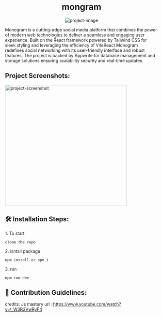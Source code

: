 <h1 align="center" id="title">mongram</h1>

<p align="center"><img src="" alt="project-image"></p>

<p id="description">Monogram is a cutting-edge social media platform that combines the power of modern web technologies to deliver a seamless and engaging user experience. Built on the React framework powered by Tailwind CSS for sleek styling and leveraging the efficiency of ViteReact Monogram redefines social networking with its user-friendly interface and robust features. The project is backed by Appwrite for database management and storage solutions ensuring scalability security and real-time updates.</p>

<h2>Project Screenshots:</h2>

<img src="https://i.ibb.co/19TmNCD/mongram-screenshot.png" alt="project-screenshot" width="400" height="400">

<h2>🛠️ Installation Steps:</h2>

<p>1. To start</p>

```
clone the repo
```

<p>2. isntall package</p>

```
npm install or npm i
```

<p>3. run</p>

```
npm run dev
```

<h2>🍰 Contribution Guidelines:</h2>

credits: Js mastery url : https://www.youtube.com/watch?v=\_W3R2VwRyF4
